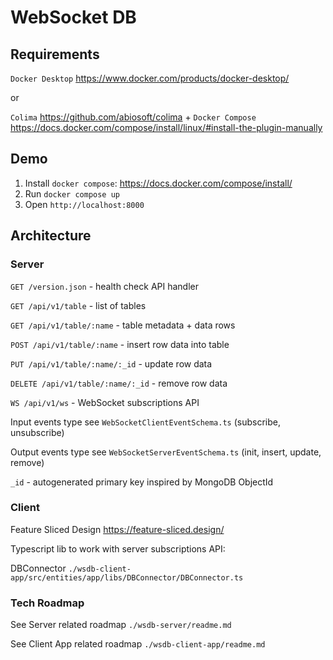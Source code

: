 # WebSocket DB

## Requirements

`Docker Desktop` https://www.docker.com/products/docker-desktop/ 

or 

`Colima` https://github.com/abiosoft/colima + `Docker Compose` https://docs.docker.com/compose/install/linux/#install-the-plugin-manually


## Demo

1. Install `docker compose`: https://docs.docker.com/compose/install/
2. Run `docker compose up`
3. Open `http://localhost:8000`


## Architecture

### Server

`GET /version.json` - health check API handler

`GET /api/v1/table` - list of tables

`GET /api/v1/table/:name` - table metadata + data rows

`POST /api/v1/table/:name` - insert row data into table

`PUT /api/v1/table/:name/:_id` - update row data

`DELETE /api/v1/table/:name/:_id` - remove row data

`WS /api/v1/ws` - WebSocket subscriptions API

Input events type see `WebSocketClientEventSchema.ts` (subscribe, unsubscribe)

Output events type see `WebSocketServerEventSchema.ts` (init, insert, update, remove)

`_id` - autogenerated primary key inspired by MongoDB ObjectId

### Client

Feature Sliced Design https://feature-sliced.design/

Typescript lib to work with server subscriptions API:

DBConnector `./wsdb-client-app/src/entities/app/libs/DBConnector/DBConnector.ts`

### Tech Roadmap

See Server related roadmap `./wsdb-server/readme.md`

See Client App related roadmap `./wsdb-client-app/readme.md`
